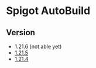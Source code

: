 # Spigot AutoBuild
## Version
- 1.21.6 (not able yet)
- [1.21.5](https://github.com/MagicTeaMC/Spigot-AutoBuild/releases/tag/spigot-1.21.5-22)
- [1.21.4](https://github.com/MagicTeaMC/Spigot-AutoBuild/releases/tag/spigot-1.21.4-5)
